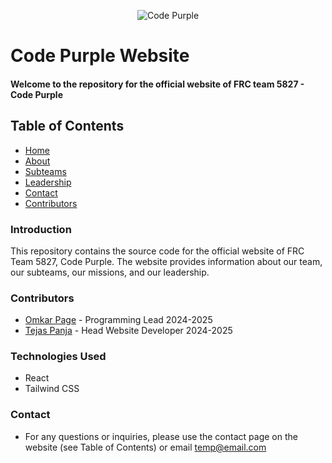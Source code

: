 <p align="center">
 <img src="https://avatars.githubusercontent.com/u/73409308?s=200&v=4" alt="Code Purple"></a>
</p>

# Code Purple Website
#### Welcome to the repository for the official website of FRC team 5827 - Code Purple

## Table of Contents
* [Home](#)
* [About](#)
* [Subteams](#)
* [Leadership](#)
* [Contact](#)
* [Contributors](#)

### Introduction
This repository contains the source code for the official website of FRC Team 5827, Code Purple. The website provides information about our team, our subteams, our missions, and our leadership.

### Contributors
* [Omkar Page](https://github.com/datboi-212) - Programming Lead 2024-2025
* [Tejas Panja](https://github.com/TejasDoesStuff) - Head Website Developer 2024-2025

### Technologies Used
* React
* Tailwind CSS 

### Contact
* For any questions or inquiries, please use the contact page on the website (see Table of Contents) or email temp@email.com

